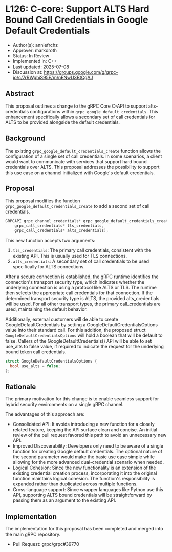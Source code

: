 # L126: C-core: Support ALTS Hard Bound Call Credentials in Google Default Credentials

*   Author(s): anniefrchz
*   Approver: markdroth
*   Status: In Review
*   Implemented in: C++
*   Last updated: 2025-07-08
*   Discussion at: https://groups.google.com/g/grpc-io/c/7rRWghiS95E/m/nENwU3BtCgAJ

## Abstract

This proposal outlines a change to the gRPC Core C-API to support
alts-credentials configurations within `grpc_google_default_credentials`. This
enhancement specifically allows a secondary set of call credentials for ALTS to
be provided alongside the default credentials.

## Background

The existing `grpc_google_default_credentials_create` function allows the
configuration of a single set of call credentials. In some scenarios, a client
would want to communicate with services that support hard bound credentials over
ALTS. This proposal addresses the possibility to support this use case on a
channel initialized with Google's default credentials.

## Proposal

This proposal modifies the function `grpc_google_default_credentials_create` to
add a second set of call credentials.

```c
GRPCAPI grpc_channel_credentials* grpc_google_default_credentials_create(
    grpc_call_credentials* tls_credentials,
    grpc_call_credentials* alts_credentials);
```

This new function accepts two arguments:

1.  `tls_credentials`: The primary call credentials, consistent with the
    existing API. This is usually used for TLS connections.
2.  `alts_credentials`: A secondary set of call credentials to be used
    specifically for ALTS connections.

After a secure connection is established, the gRPC runtime identifies the
connection's transport security type, which indicates whether the underlying
connection is using a protocol like ALTS or TLS. The runtime then selects the
appropriate call credentials for that connection. If the determined transport
security type is ALTS, the provided alts_credentials will be used. For all other
transport types, the primary call_credentials are used, maintaining the default
behavior.

Additionally, external customers will de able to create GoogleDefaultCredentials
by setting a GoogleDefaultCredentialsOptions value into their standard call.
For this addition, the proposed struct `GoogleDefaultCredentialsOptions` will hold
a boolean that will be default to false. Callers of the GoogleDefaultCredentials()
API will be able to set use_alts to false value, if required to indicate the
request for the underlying bound token call credentials.

```c
struct GoogleDefaultCredentialsOptions {
  bool use_alts = false;
};
```


## Rationale

The primary motivation for this change is to enable seamless support for hybrid
security environments on a single gRPC channel.

The advantages of this approach are:

*   Consolidated API: It avoids introducing a new function for a closely related
    feature, keeping the API surface clean and concise. An initial review of the
    pull request favored this path to avoid an unnecessary new API.
*   Improved Discoverability: Developers only need to be aware of a single
    function for creating Google default credentials. The optional nature of the
    second parameter would make the basic use case simple while allowing for the
    more advanced dual-credential scenario when needed.
*   Logical Cohesion: Since the new functionality is an extension of the
    existing credential creation process, incorporating it into the original
    function maintains logical cohesion. The function's responsibility is
    expanded rather than duplicated across multiple functions.
*   Cross-language support: Since wrapper languages like Python use this API,
    supporting ALTS bound credentials will be straightforward by passing them as
    an argument to the existing API.

## Implementation

The implementation for this proposal has been completed and merged into the main
gRPC repository.

*   Pull Request: grpc/grpc#39770
